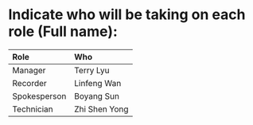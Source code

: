 # Indicate who will be taking on each role (**Full name**):

| Role         | Who             |
|:-------------|:----------------|
| Manager      |   Terry Lyu     |
| Recorder     |   Linfeng Wan   |
| Spokesperson |   Boyang Sun    |
| Technician   |   Zhi Shen Yong |
